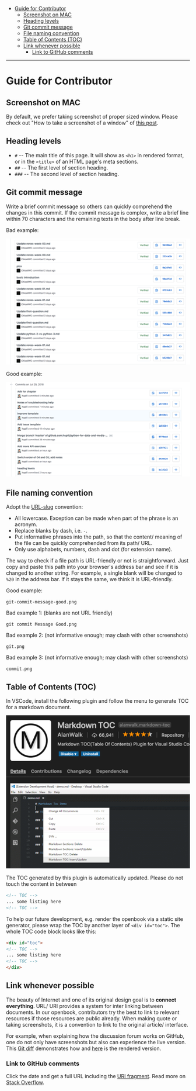 <!-- TOC -->

- [Guide for Contributor](#guide-for-contributor)
    - [Screenshot on MAC](#screenshot-on-mac)
    - [Heading levels](#heading-levels)
    - [Git commit message](#git-commit-message)
    - [File naming convention](#file-naming-convention)
    - [Table of Contents (TOC)](#table-of-contents-toc)
    - [Link whenever possible](#link-whenever-possible)
        - [Link to GitHub comments](#link-to-github-comments)

<!-- /TOC -->

--------

# Guide for Contributor

## Screenshot on MAC

By default, we prefer taking screenshot of proper sized window. Please check out "How to take a screenshot of a window" of [this post](https://support.apple.com/en-hk/HT201361).

## Heading levels

* `#` -- The main title of this page. It will show as `<h1>` in rendered format, or in the `<title>` of an HTML page's meta sections.
* `##` -- The first level of section heading.
* `###` -- The second level of section heading.

## Git commit message

Write a brief commit message so others can quickly comprehend the changes in this commit. If the commit message is complex, write a brief line within 70 characters and the remaining texts in the body after line break.

Bad example:

![Bad example of Git commit message](assets/git-commit-message-bad.png)

Good example:

![Good example of Git commit message](assets/git-commit-message-good.png)

## File naming convention

Adopt the [URL-slug](https://en.wikipedia.org/wiki/Clean_URL#Slug) convention:

* All lowercase. Exception can be made when part of the phrase is an acronym.
* Replace blanks by dash, i.e. `-`.
* Put informative phrases into the path, so that the content/ meaning of the file can be quickly comprehended from its path/ URL.
* Only use alphabets, numbers, dash and dot (for extension name).

The way to check if a file path is URL-friendly or not is straightforward. Just copy and paste this path into your browser's address bar and see if it is changed to another string. For example, a single blank will be changed to `%20` in the address bar. If it stays the same, we think it is URL-friendly.

Good example:

```text
git-commit-message-good.png
```

Bad example 1: (blanks are not URL friendly)

```text
git commit Message Good.png
```

Bad example 2: (not informative enough; may clash with other screenshots)

```text
git.png
```

Bad example 3: (not informative enough; may clash with other screenshots)

```text
commit.png
```

## Table of Contents (TOC)

In VSCode, install the following plugin and follow the menu to generate TOC for a markdown document.

![markdown TOC plugin screenshot](assets/vscode-plugin-markdown-toc.png)

The TOC generated by this plugin is automatically updated. Please do not touch the content in between

```markdown
<!-- TOC -->
... some listing here
<!-- TOC -->
```

To help our future development, e.g. render the openbook via a static site generator, please wrap the TOC by another layer of `<div id="toc">`. The whole TOC code block looks like this:

```markdown
<div id="toc">
<!-- TOC -->
... some listing here
<!-- TOC -->
</div>
```

## Link whenever possible

The beauty of Internet and one of its original design goal is to **connect everything**. URL/ URI provides a system for inter linking between documents. In our openbook, contributors try the best to link to relevant resources if those resources are public already. When making quote or taking screenshots, it is a convention to link to the original article/ interface.

For example, when explaining how the discussion forum works on GitHub, one do not only have screenshots but also can experience the live version. This [Git diff](https://github.com/hupili/python-for-data-and-media-communication-gitbook/commit/f5a246f1950c2a64496422dd8252080e745239a9#diff-1c07895b36976c761440cb56a1d15a76L108) demonstrates how and [here](https://github.com/hupili/python-for-data-and-media-communication-gitbook/blob/master/notes-week-00.md#use-github-issue-tracker-as-a-discussion-forum) is the rendered version.

### Link to GitHub comments

Click the date and get a full URL including the [URI fragment](https://en.wikipedia.org/wiki/Fragment_identifier). Read more on [Stack Overflow](https://stackoverflow.com/questions/25163598/how-do-i-reference-a-specific-issue-comment-on-github/25169132).